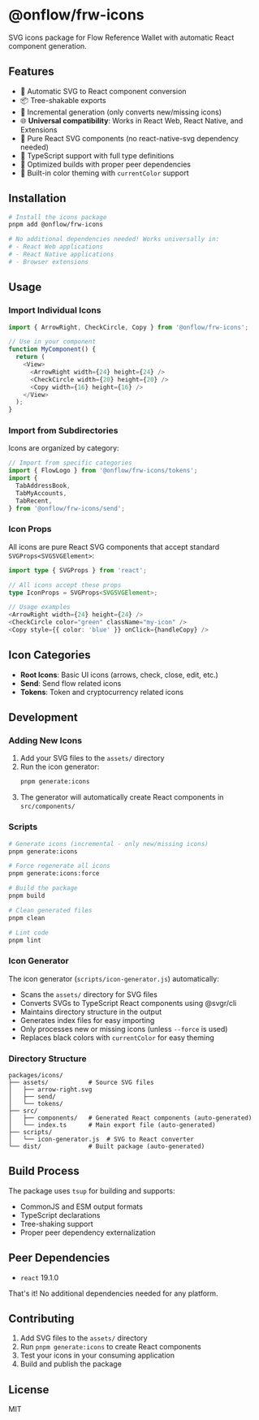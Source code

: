 # @onflow/frw-icons

SVG icons package for Flow Reference Wallet with automatic React component
generation.

## Features

- 🎨 Automatic SVG to React component conversion
- 📦 Tree-shakable exports
- 🔄 Incremental generation (only converts new/missing icons)
- 🌐 **Universal compatibility**: Works in React Web, React Native, and
  Extensions
- 📱 Pure React SVG components (no react-native-svg dependency needed)
- 🎯 TypeScript support with full type definitions
- 🚀 Optimized builds with proper peer dependencies
- 🎨 Built-in color theming with `currentColor` support

## Installation

```bash
# Install the icons package
pnpm add @onflow/frw-icons

# No additional dependencies needed! Works universally in:
# - React Web applications
# - React Native applications
# - Browser extensions
```

## Usage

### Import Individual Icons

```typescript
import { ArrowRight, CheckCircle, Copy } from '@onflow/frw-icons';

// Use in your component
function MyComponent() {
  return (
    <View>
      <ArrowRight width={24} height={24} />
      <CheckCircle width={20} height={20} />
      <Copy width={16} height={16} />
    </View>
  );
}
```

### Import from Subdirectories

Icons are organized by category:

```typescript
// Import from specific categories
import { FlowLogo } from '@onflow/frw-icons/tokens';
import {
  TabAddressBook,
  TabMyAccounts,
  TabRecent,
} from '@onflow/frw-icons/send';
```

### Icon Props

All icons are pure React SVG components that accept standard
`SVGProps<SVGSVGElement>`:

```typescript
import type { SVGProps } from 'react';

// All icons accept these props
type IconProps = SVGProps<SVGSVGElement>;

// Usage examples
<ArrowRight width={24} height={24} />
<CheckCircle color="green" className="my-icon" />
<Copy style={{ color: 'blue' }} onClick={handleCopy} />
```

## Icon Categories

- **Root Icons**: Basic UI icons (arrows, check, close, edit, etc.)
- **Send**: Send flow related icons
- **Tokens**: Token and cryptocurrency related icons

## Development

### Adding New Icons

1. Add your SVG files to the `assets/` directory
2. Run the icon generator:
   ```bash
   pnpm generate:icons
   ```
3. The generator will automatically create React components in `src/components/`

### Scripts

```bash
# Generate icons (incremental - only new/missing icons)
pnpm generate:icons

# Force regenerate all icons
pnpm generate:icons:force

# Build the package
pnpm build

# Clean generated files
pnpm clean

# Lint code
pnpm lint
```

### Icon Generator

The icon generator (`scripts/icon-generator.js`) automatically:

- Scans the `assets/` directory for SVG files
- Converts SVGs to TypeScript React components using @svgr/cli
- Maintains directory structure in the output
- Generates index files for easy importing
- Only processes new or missing icons (unless `--force` is used)
- Replaces black colors with `currentColor` for easy theming

### Directory Structure

```
packages/icons/
├── assets/           # Source SVG files
│   ├── arrow-right.svg
│   ├── send/
│   └── tokens/
├── src/
│   ├── components/   # Generated React components (auto-generated)
│   └── index.ts      # Main export file (auto-generated)
├── scripts/
│   └── icon-generator.js  # SVG to React converter
└── dist/             # Built package (auto-generated)
```

## Build Process

The package uses `tsup` for building and supports:

- CommonJS and ESM output formats
- TypeScript declarations
- Tree-shaking support
- Proper peer dependency externalization

## Peer Dependencies

- `react` 19.1.0

That's it! No additional dependencies needed for any platform.

## Contributing

1. Add SVG files to the `assets/` directory
2. Run `pnpm generate:icons` to create React components
3. Test your icons in your consuming application
4. Build and publish the package

## License

MIT
